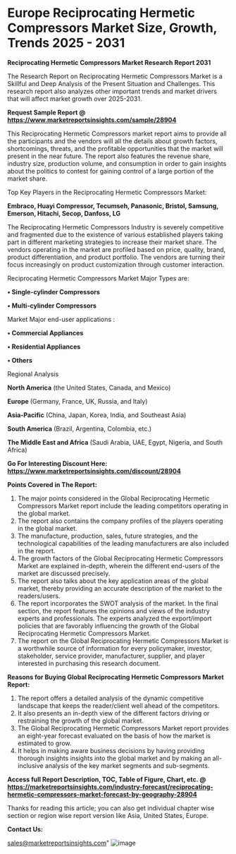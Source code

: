 # Europe Reciprocating Hermetic Compressors Market Size, Growth, Trends 2025 - 2031

<strong>Reciprocating Hermetic Compressors Market Research Report 2031</strong>

The Research Report on Reciprocating Hermetic Compressors Market is a Skillful and Deep Analysis of the Present Situation and Challenges. This research report also analyzes other important trends and market drivers that will affect market growth over 2025-2031.

<strong>Request Sample Report @ <a href=https://www.marketreportsinsights.com/sample/28904>https://www.marketreportsinsights.com/sample/28904</a></strong>

This Reciprocating Hermetic Compressors market report aims to provide all the participants and the vendors will all the details about growth factors, shortcomings, threats, and the profitable opportunities that the market will present in the near future. The report also features the revenue share, industry size, production volume, and consumption in order to gain insights about the politics to contest for gaining control of a large portion of the market share.

Top Key Players in the Reciprocating Hermetic Compressors Market:

<strong>Embraco, Huayi Compressor, Tecumseh, Panasonic, Bristol, Samsung, Emerson, Hitachi, Secop, Danfoss, LG</strong>

The Reciprocating Hermetic Compressors Industry is severely competitive and fragmented due to the existence of various established players taking part in different marketing strategies to increase their market share. The vendors operating in the market are profiled based on price, quality, brand, product differentiation, and product portfolio. The vendors are turning their focus increasingly on product customization through customer interaction.

Reciprocating Hermetic Compressors Market Major Types are:

<strong>• Single-cylinder Compressors

• Multi-cylinder Compressors</strong>

Market Major end-user applications :

<strong>• Commercial Appliances

• Residential Appliances

• Others</strong>

Regional Analysis

</u><strong><b>North America</b></strong> (the United States, Canada, and Mexico)

<strong><b>Europe </b></strong>(Germany, France, UK, Russia, and Italy)

<strong><b>Asia-Pacific</b></strong> (China, Japan, Korea, India, and Southeast Asia)

<strong><b>South America</b></strong> (Brazil, Argentina, Colombia, etc.)

<strong><b>The Middle East and Africa</b></strong> (Saudi Arabia, UAE, Egypt, Nigeria, and South Africa)

<strong>Go For Interesting Discount Here: <a href=https://www.marketreportsinsights.com/discount/28904>https://www.marketreportsinsights.com/discount/28904</a></strong>

<strong>Points Covered in The Report:</strong>
<ol>
  <li>The major points considered in the Global Reciprocating Hermetic Compressors Market report include the leading competitors operating in the global market.</li>
  <li>The report also contains the company profiles of the players operating in the global market.</li>
  <li>The manufacture, production, sales, future strategies, and the technological capabilities of the leading manufacturers are also included in the report.</li>
  <li>The growth factors of the Global Reciprocating Hermetic Compressors Market are explained in-depth, wherein the different end-users of the market are discussed precisely.</li>
  <li>The report also talks about the key application areas of the global market, thereby providing an accurate description of the market to the readers/users.</li>
  <li>The report incorporates the SWOT analysis of the market. In the final section, the report features the opinions and views of the industry experts and professionals. The experts analyzed the export/import policies that are favorably influencing the growth of the Global Reciprocating Hermetic Compressors Market.</li>
  <li>The report on the Global Reciprocating Hermetic Compressors Market is a worthwhile source of information for every policymaker, investor, stakeholder, service provider, manufacturer, supplier, and player interested in purchasing this research document.</li>
</ol>
<strong>Reasons for Buying Global Reciprocating Hermetic Compressors Market Report:</strong>

<ol>
  <li>The report offers a detailed analysis of the dynamic competitive landscape that keeps the reader/client well ahead of the competitors.</li>
  <li>It also presents an in-depth view of the different factors driving or restraining the growth of the global market.</li>
  <li>The Global Reciprocating Hermetic Compressors Market report provides an eight-year forecast evaluated on the basis of how the market is estimated to grow.</li>
  <li>It helps in making aware business decisions by having providing thorough insights insights into the global market and by making an all-inclusive analysis of the key market segments and sub-segments.</li>
</ol>
<strong>Access full Report Description, TOC, Table of Figure, Chart, etc. @ <a href=https://marketreportsinsights.com/industry-forecast/reciprocating-hermetic-compressors-market-forecast-by-geography-28904>https://marketreportsinsights.com/industry-forecast/reciprocating-hermetic-compressors-market-forecast-by-geography-28904</a></strong>


Thanks for reading this article; you can also get individual chapter wise section or region wise report version like Asia, United States, Europe.

<strong>Contact Us:</strong>

sales@marketreportsinsights.com"
![image](https://github.com/user-attachments/assets/12ae10e1-633c-4c99-bca3-eeeb0e86ca43)
